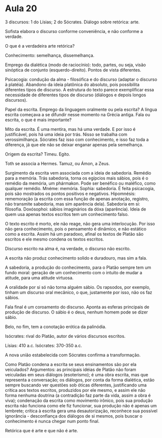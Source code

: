 Aula 20
=======

3 discursos: 1 do Lísias; 2 do Sócrates.
Diálogo sobre retórica: arte.

Sofista elabora o discurso conforme conveniência, e não conforme a verdade.

O que é a verdadeira arte retórica?

Conhecimento: semelhança, dissemelhança.

Emprego da dialética (modo de raciocínio): todo, partes, ou seja, visão sinóptica de conjunto (esquerdo-direito). Pontos de vista diferentes.

Psicacogia: condução da alma - filosófica e do discurso (adaptar o discurso à platéia). Abandono da ideia platônica do absoluto, pois possibilita diferentes tipos de discurso. A estrutura do texto parece exemplificar essa necessidade de diferentes tipos de discurso (diálogos e depois longos discursos).

Papel da escrita. Emprego da linguagem oralmente ou pela escrita? A língua escrita começava a se difundir nesse momento na Grécia antiga. Fala ou escrita, o que é mais importante?

Mito da escrita. É uma mentira, mas há uma verdade. E por isso é justificável, pois há uma ideia por trás. Nisso se trabalha com verossimilhança. Sócrates faz isso com conhecimento, e isso faz toda a diferença, já que ele não se deixar enganar apenas pela semelhança.

Origem da escrita? Timeu. Egito.

Toth se associa a Hermes.
Tamuz, ou Ámon, a Zeus.

Surgimento da escrita vem associada com a ideia de sabedoria. Remédio para a memória. Trás sabedoria, torna os egípcios mais sábios, pois é o remédio da memória, um phármakon. Pode ser benéfico ou maléfico, como qualquer remédio. Mnéme: memória. Sophia: sabedoria. É feita psicacogia, pois são mostrados os pontos positivos e negativos. Hipomnésis: rememoração (a escrita com essa função de apenas anotação, registro, não transmite sabedoria, mas sim aparência dela). Sabedoria em si: filosofia. Doxósophoi: sábios imaginários da dóxa (aparência). Ideia de quem usa apenas textos escritos tem um conhecimento falso.

O texto escrito é morto, ele não reage, não gera uma interlocução. Por isso não gera conhecimento, pois o pensamento é dinâmico, e não estático como a escrita. Assim há um paradoxo, afinal os textos de Platão são escritos e ele mesmo condena os textos escritos.

Discurso escrito na alma é, na verdade, o discurso não escrito.

A escrita não produz conhecimento solido e duradouro, mas sim a fala.

A sabedoria, a produção do conhecimento, para o Platão sempre tem um fundo moral: geração de um conhecimento com o intuito de mudar a atitude, para uma atitude virtuosa.

A oralidade por si só não torna alguém sábio. Os rapsodos, por exemplo, tinham um discurso oral mecânico, o que, justamente por isso, não os faz sábios.

Fala final é um coroamento do discurso. Aponta as esferas principais de produção de discurso. O sábio é o deus, nenhum homem pode se dizer sábio.

Belo, no fim, tem a conotação erótica da palinódia.

Isócrates: rival do Platão, autor de vários discursos escritos.

Lísias: 410 a.c.
Isócrates: 370-350 a.c.

A nova união estabelecida com Sócrates confirma a transformação.

Como Platão condena a escrita se seus ensinamentos são por ela veiculados? Argumentos: as principais idéias de Platão não foram veiculadas em seus diálogos (esoterismo); é uma obra escrita, mas que representa a conversação; os diálogos, por conta da forma dialética, estão sempre buscando ver questões sob óticas diferentes, justificando uma crítica aos textos escritos, produzidos por ele mesmo, e assim ele não forma nenhuma doutrina (a contradição faz parte da vida, assim a obra é viva); condenação da escrita como movimento irônico, pois sua produção escrita não funciona como ele fiz funcionar, sua produção não é apenas um lembrete; crítica à escrita gera uma desautorização, reconhece sua possível ignorância - desconfiança dos diálogos de si mesmos, pois buscar o conhecimento é nunca chegar num ponto final.

Retórica que é arte e que não é arte.